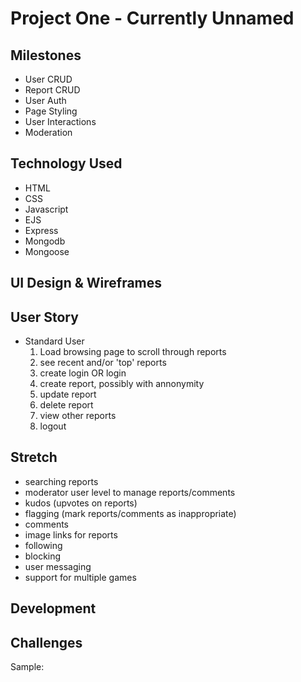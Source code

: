# Project One - Currently Unnamed

<h2>Milestones</h2>

- User CRUD
- Report CRUD
- User Auth
- Page Styling
- User Interactions
- Moderation
 

<h2>Technology Used</h2>

* HTML
* CSS
* Javascript
* EJS
* Express
* Mongodb
* Mongoose

<h2>UI Design & Wireframes</h2>



<h2>User Story</h2>

- Standard User
   1. Load browsing page to scroll through reports
   2. see recent and/or 'top' reports
   3. create login OR login
   4. create report, possibly with annonymity 
   5. update report
   6. delete report
   7. view other reports
   8. logout



<h2>Stretch</h2>

- searching reports
- moderator user level to manage reports/comments
- kudos (upvotes on reports)
- flagging (mark reports/comments as inappropriate)
- comments
- image links for reports
- following
- blocking
- user messaging
- support for multiple games


<h2>Development</h2>



<h2>Challenges</h2>


Sample:
```javscript

```
